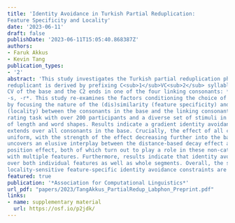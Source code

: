```yaml
---
title: 'Identity Avoidance in Turkish Partial Reduplication:
Feature Specificity and Locality'
date: '2023-06-11'
draft: false
publishDate: '2023-06-11T15:05:40.868387Z'
authors:
- Faruk Akkus
- Kevin Tang
publication_types:
- '2'
abstract: 'This study investigates the Turkish partial reduplication phenomenon, in which the
reduplicant is derived by prefixing C<sub>1</sub>VC<sub>2</sub> syllable, where C<sub>1</sub>V are identical to the wordinitial
CV of the base and the C2 ends in one of the four linking consonants: *-p, -m,
-s, -r*. This study re-examines the factors conditioning the choice of the linking consonant,
by focusing the nature of the (dis)similarity (feature specificity) and the proximity
(locality) between the consonants in the base and the linking consonant, using an acceptability
rating task with over 200 participants and a diverse set of stimuli in terms
of length and word shapes. Results indicate a gradient identity avoidance effect that
extends over all consonants in the base. Crucially, the effect of all consonants is not
uniform, with the strength of the effect decreasing further into the base. The study also
uncovers an elusive interplay between the distance-based decay effect and the syllable
position effect, both of which turn out to play a role in these non-categorical patterns
with multiple features. Furthermore, results indicate that identity avoidance operates
over both individual features as well as whole segments. Overall, the study argues that
locality-sensitive feature-specific identity avoidance constraints are part of the grammar.'
featured: true
publication: '*Association for Computational Linguistics*'
url_pdf: "papers/2023/TangAkkus_PartialRedup_Labphon_Preprint.pdf"
links:
- name: supplementary material
  url: https://osf.io/p2jdk/
---
```


